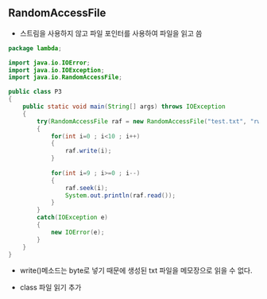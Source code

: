 ## RandomAccessFile
- 스트림을 사용하지 않고 파일 포인터를 사용하여 파일을 읽고 씀

```java
package lambda;

import java.io.IOError;
import java.io.IOException;
import java.io.RandomAccessFile;

public class P3
{
	public static void main(String[] args) throws IOException
	{
		try(RandomAccessFile raf = new RandomAccessFile("test.txt", "rw"))
		{
			for(int i=0 ; i<10 ; i++)
			{
				raf.write(i);
			}
			
			for(int i=9 ; i>=0 ; i--)
			{
				raf.seek(i);
				System.out.println(raf.read());
			}
		}
		catch(IOException e)
		{
			new IOError(e);
		}
	}
}
```
- write()메소드는 byte로 넣기 때문에 생성된 txt 파일을 메모장으로 읽을 수 없다.

- class 파일 읽기 추가